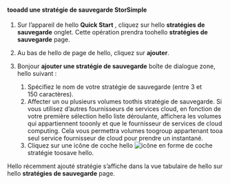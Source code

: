 
<!--author=alkohli last changed: 9/11/15-->

#### <a name="tooadd-a-storsimple-backup-policy"></a>tooadd une stratégie de sauvegarde StorSimple
1. Sur l’appareil de hello **Quick Start** , cliquez sur hello **stratégies de sauvegarde** onglet. Cette opération prendra toohello **stratégies de sauvegarde** page.
2. Au bas de hello de page de hello, cliquez sur **ajouter**.
3. Bonjour **ajouter une stratégie de sauvegarde** boîte de dialogue zone, hello suivant :
   
   1. Spécifiez le nom de votre stratégie de sauvegarde (entre 3 et 150 caractères).
   2. Affecter un ou plusieurs volumes toothis stratégie de sauvegarde. Si vous utilisez d’autres fournisseurs de services cloud, en fonction de votre première sélection hello liste déroulante, affichera les volumes qui appartiennent tooonly et que le fournisseur de services de cloud computing. Cela vous permettra volumes toogroup appartenant tooa seul service fournisseur de cloud pour prendre un instantané.
   3. Cliquez sur une icône de coche hello ![icône en forme de coche](./media/storsimple-add-backup-policy/HCS_CheckIcon-include.png) stratégie toosave hello.

Hello récemment ajouté stratégie s’affiche dans la vue tabulaire de hello sur hello **stratégies de sauvegarde** page.

